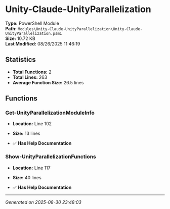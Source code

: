 # Unity-Claude-UnityParallelization

**Type:** PowerShell Module  
**Path:** `Modules\Unity-Claude-UnityParallelization\Unity-Claude-UnityParallelization.psm1`  
**Size:** 10.72 KB  
**Last Modified:** 08/26/2025 11:46:19  

## Statistics

- **Total Functions:** 2
- **Total Lines:** 263
- **Average Function Size:** 26.5 lines

## Functions


### Get-UnityParallelizationModuleInfo

- **Location:** Line 102
- **Size:** 13 lines

- ✅ **Has Help Documentation** 
### Show-UnityParallelizationFunctions

- **Location:** Line 117
- **Size:** 40 lines

- ✅ **Has Help Documentation**

---
*Generated on 2025-08-30 23:48:03*
